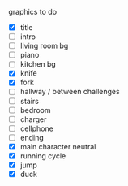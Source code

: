 graphics to do
- [x] title
- [ ] intro
- [ ] living room bg
- [ ] piano
- [ ] kitchen bg
- [x] knife
- [x] fork
- [ ] hallway / between challenges
- [ ] stairs
- [ ] bedroom
- [ ] charger
- [ ] cellphone
- [ ] ending
- [x] main character neutral
- [x] running cycle
- [x] jump
- [x] duck
